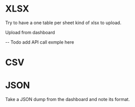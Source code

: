 # XLSX

Try to have a one table per sheet kind of xlsx to upload.

Upload from dashboard



-- Todo add API call exmple here

# CSV

# JSON

Take a JSON dump from the dashboard and note its format.